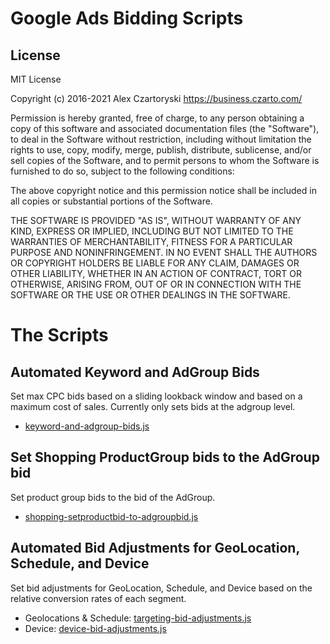 # Google Ads Bidding Scripts

## License

MIT License

Copyright (c) 2016-2021 Alex Czartoryski
https://business.czarto.com/

Permission is hereby granted, free of charge, to any person obtaining a copy
of this software and associated documentation files (the "Software"), to deal
in the Software without restriction, including without limitation the rights
to use, copy, modify, merge, publish, distribute, sublicense, and/or sell
copies of the Software, and to permit persons to whom the Software is
furnished to do so, subject to the following conditions:

The above copyright notice and this permission notice shall be included in all
copies or substantial portions of the Software.

THE SOFTWARE IS PROVIDED "AS IS", WITHOUT WARRANTY OF ANY KIND, EXPRESS OR
IMPLIED, INCLUDING BUT NOT LIMITED TO THE WARRANTIES OF MERCHANTABILITY,
FITNESS FOR A PARTICULAR PURPOSE AND NONINFRINGEMENT. IN NO EVENT SHALL THE
AUTHORS OR COPYRIGHT HOLDERS BE LIABLE FOR ANY CLAIM, DAMAGES OR OTHER
LIABILITY, WHETHER IN AN ACTION OF CONTRACT, TORT OR OTHERWISE, ARISING FROM,
OUT OF OR IN CONNECTION WITH THE SOFTWARE OR THE USE OR OTHER DEALINGS IN THE
SOFTWARE.

# The Scripts

## Automated Keyword and AdGroup Bids
Set max CPC bids based on a sliding lookback window and based on a maximum cost of sales. Currently only sets bids at the adgroup level.
- <a href="https://github.com/Czarto/Adwords-Scripts/blob/master/keyword-and-adgroup-bids.js">keyword-and-adgroup-bids.js</a>

## Set Shopping ProductGroup bids to the AdGroup bid
Set product group bids to the bid of the AdGroup.
- <a href="https://github.com/Czarto/Adwords-Scripts/blob/master/shopping-setproductbid-to-adgroupbid.js">shopping-setproductbid-to-adgroupbid.js</a>

## Automated Bid Adjustments for GeoLocation, Schedule, and  Device
Set bid adjustments for GeoLocation, Schedule, and Device based on the relative conversion rates of each segment.
- Geolocations & Schedule: <a href="https://github.com/Czarto/Adwords-Scripts/blob/master/targeting-bid-adjustments.js">targeting-bid-adjustments.js</a>
- Device: <a href="https://github.com/Czarto/Adwords-Scripts/blob/master/device-bid-adjustments.js">device-bid-adjustments.js</a>
